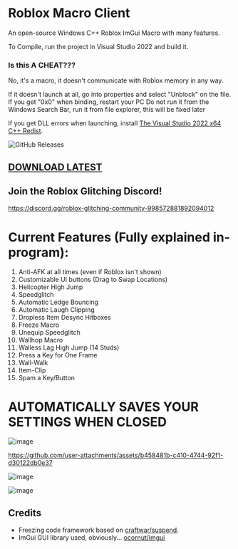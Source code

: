 # Roblox Macro Client
An open-source Windows C++ Roblox ImGui Macro with many features.

To Compile, run the project in Visual Studio 2022 and build it.

### Is this A CHEAT???
No, it's a macro, it doesn't communicate with Roblox memory in any way.

If it doesn't launch at all, go into properties and select "Unblock" on the file.
If you get "0x0" when binding, restart your PC
Do not run it from the Windows Search Bar, run it from file explorer, this will be fixed later

If you get DLL errors when launching, install [The Visual Studio 2022 x64 C++ Redist](https://learn.microsoft.com/en-us/cpp/windows/latest-supported-vc-redist).

![GitHub Releases](https://img.shields.io/github/downloads/Spencer0187/Roblox-Macro-Utilities/total.svg)

## [DOWNLOAD LATEST](https://github.com/Spencer0187/Roblox-Macro-Utilities/releases/latest)

## Join the Roblox Glitching Discord!
https://discord.gg/roblox-glitching-community-998572881892094012

# Current Features (Fully explained in-program):

1. Anti-AFK at all times (even if Roblox isn't shown)
2. Customizable UI buttons (Drag to Swap Locations)
3. Helicopter High Jump
4. Speedglitch
5. Automatic Ledge Bouncing
6. Automatic Laugh Clipping
7. Dropless Item Desync Hitboxes
8. Freeze Macro
9. Unequip Speedglitch
10. Wallhop Macro
11. Walless Lag High Jump (14 Studs)
12. Press a Key for One Frame
13. Wall-Walk
14. Item-Clip
15. Spam a Key/Button

# AUTOMATICALLY SAVES YOUR SETTINGS WHEN CLOSED

![image](https://github.com/user-attachments/assets/a016b5a6-2b10-427f-a81c-b844cae923df)

https://github.com/user-attachments/assets/b458481b-c410-4744-92f1-d30122db0e37

![image](https://github.com/user-attachments/assets/e89ce46a-00e1-4533-9361-e449cc305729)

![image](https://github.com/user-attachments/assets/05c71938-669c-4845-a5bc-4e6704eb3f53)


## Credits

- Freezing code framework based on [craftwar/suspend](https://github.com/craftwar/suspend).
- ImGui GUI library used, obviously... [ocornut/imgui](https://github.com/ocornut/imgui)

